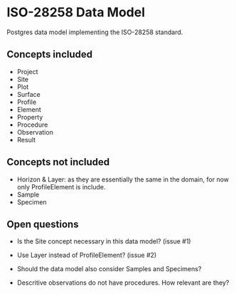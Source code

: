 ISO-28258 Data Model
====================

Postgres data model implementing the ISO-28258 standard.

Concepts included
-----------------

- Project
- Site
- Plot
- Surface
- Profile
- Element
- Property
- Procedure
- Observation
- Result

Concepts not included
---------------------

- Horizon & Layer: as they are essentially the same in the domain, for now only ProfileElement is include.
- Sample
- Specimen

Open questions
--------------

- Is the Site concept necessary in this data model? (issue #1)

- Use Layer instead of ProfileElement? (issue #2)

- Should the data model also consider Samples and Specimens?

- Descritive observations do not have procedures. How relevant are they?
